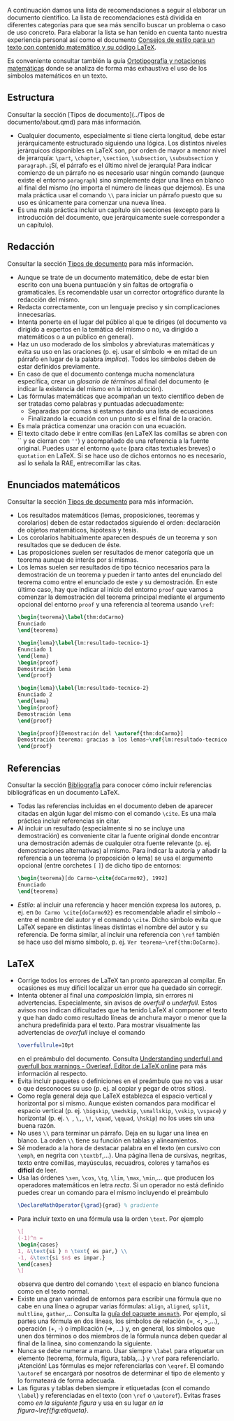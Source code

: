 A continuación damos una lista de recomendaciones a seguir al elaborar un documento científico. La lista de recomendaciones está dividida en diferentes categorías para que sea más sencillo buscar un problema o caso de uso concreto. Para elaborar la lista se han tenido en cuenta tanto nuestra experiencia personal así como el documento [Consejos de estilo para un texto con contenido matemático y su código LaTeX](https://anamat.unizar.es/latex/Sesion5.pdf). 

Es conveniente consultar también la guía [Ortotipografía y notaciones matemáticas](https://www.texnia.com/archive/ortomatem.pdf) donde se analiza de forma más exhaustiva el uso de los símbolos matemáticos en un texto.


## Estructura

Consultar la sección [Tipos de documento](../Tipos de documento/about.qmd) para más información.

- Cualquier documento, especialmente si tiene cierta longitud, debe estar jerárquicamente estructurado siguiendo una lógica. Los distintos niveles jerárquicos disponibles en LaTeX son, por orden de mayor a menor nivel de jerarquía: `\part`, `\chapter`, `\section`, `\subsection`, `\subsubsection` y `paragraph`. ¡Sí, el párrafo es el último nivel de jerarquía! Para indicar comienzo de un párrafo no es necesario usar ningún comando (aunque existe el entorno `paragraph`) sino simplemente dejar una línea en blanco al final del mismo (no importa el número de líneas que dejemos). Es una mala práctica usar el comando `\\` para iniciar un párrafo puesto que su uso es únicamente para comenzar una nueva línea.
- Es una mala práctica incluir un capítulo sin secciones (excepto para la introducción del documento, que jerárquicamente suele corresponder a un capítulo).

## Redacción

Consultar la sección [Tipos de documento](../Matematicas/about.qmd) para más información.

- Aunque se trate de un documento matemático, debe de estar bien escrito con una buena puntuación y sin faltas de ortografía o gramaticales. Es recomendable usar un corrector ortográfico durante la redacción del mismo.
- Redacta correctamente, con un lenguaje preciso y sin complicaciones innecesarias.
- Intenta ponerte en el lugar del público al que te diriges (el documento va dirigido a expertos en la temática del mismo o no, va dirigido a matemáticos o a un público en general).
- Haz un uso moderado de los símbolos y abreviaturas matemáticas y evita su uso en las oraciones (p. ej. usar el símbolo $\Rightarrow$ en mitad de un párrafo en lugar de la palabra *implica*). Todos los símbolos deben de estar definidos previamente.
- En caso de que el documento contenga mucha nomenclatura específica, crear un *glosario de términos* al final del documento (e indicar la existencia del mismo en la introducción).
- Las fórmulas matemáticas que acompañan un texto científico deben de ser tratadas como palabras y puntuadas adecuadamente:
	- Separadas por comas si estamos dando una lista de ecuaciones
 	- Finalizando la ecuación con un punto si es el final de la oración.
- Es mala práctica comenzar una oración con una ecuación.
- El texto citado debe ir entre comillas (en LaTeX las comillas se abren con \`\` y se cierran con `''`) y acompañado de una referencia a la fuente original. Puedes usar el entorno `quote` (para citas textuales breves) o `quotation` en LaTeX. Si se hace uso de dichos entornos no es necesario, así lo señala la RAE, entrecomillar las citas.


## Enunciados matemáticos

Consultar la sección [Tipos de documento](../Matematicas/about.qmd) para más información.

- Los resultados matemáticos (lemas, proposiciones, teoremas y corolarios) deben de estar redactados siguiendo el orden: declaración de objetos matemáticos, hipótesis y tesis.
- Los corolarios habitualmente aparecen después de un teorema y son resultados que se deducen de éste.
- Las proposiciones suelen ser resultados de menor categoría que un teorema aunque de interés por sí mismas.
- Los lemas suelen ser resultados de tipo técnico necesarios para la demostración de un teorema y pueden ir tanto antes del enunciado del teorema como entre el enunciado de este y su demostración. En este último caso, hay que indicar al inicio del entorno `proof` que vamos a comenzar la demostración del teorema principal mediante el argumento opcional del entorno `proof` y una referencia al teorema usando `\ref`:
	```tex
	\begin{teorema}\label{thm:doCarmo}
	Enunciado
	\end{teorema}

	\begin{lema}\label{lm:resultado-tecnico-1}
	Enunciado 1
	\end{lema}
	\begin{proof}
	Demostración lema
	\end{proof}
	
	\begin{lema}\label{lm:resultado-tecnico-2}
	Enunciado 2
	\end{lema}
	\begin{proof}
	Demostración lema
	\end{proof}

	\begin{proof}[Demostración del \autoref{thm:doCarmo}]
	Demostración teorema: gracias a los lemas~\ref{lm:resultado-tecnico-1} y~\ref{lm:resultado-tecnico-2}...
	\end{proof}
	```


## Referencias

Consultar la sección [Bibliografía](../Bibliografia/about.qmd) para conocer cómo incluir referencias bibliográficas en un documento LaTeX.

- Todas las referencias incluidas en el documento deben de aparecer citadas en algún lugar del mismo con el comando `\cite`. Es una mala práctica incluir referencias sin citar.
- Al incluir un resultado (especialmente si no se incluye una demostración) es conveniente citar la fuente original donde encontrar una demostración además de cualquier otra fuente relevante (p. ej. demostraciones alternativas) al mismo. Para indicar la autoría y añadir la referencia a un teorema (o proposición o lema) se usa el argumento opcional (entre corchetes `[` `]`) de dicho tipo de entornos:
	```tex
	\begin{teorema}[do Carmo~\cite{doCarmo92}, 1992]
	Enunciado
	\end{teorema}
	```
- *Estilo*: al incluir una referencia y hacer mención expresa los autores, p. ej. en `Do Carmo \cite{doCarmo92}` es recomendable añadir el símbolo `~` entre el nombre del autor y el comando `\cite`. Dicho símbolo evita que LaTeX separe en distintas líneas distintas el nombre del autor y su referencia. De forma similar, al incluir una referencia con `\ref` también se hace uso del mismo símbolo, p. ej. `Ver teorema~\ref{thm:DoCarmo}`.


## LaTeX

- Corrige todos los errores de LaTeX tan pronto aparezcan al compilar. En ocasiones es muy difícil localizar un error que ha quedado sin corregir.
- Intenta obtener al final una *composición* limpia, sin errores ni advertencias. Especialmente, sin avisos de *overfull* o *underfull*. Estos avisos nos indican dificultades que ha tenido LaTeX al componer el texto y que han dado como resultado líneas de anchura mayor o menor que la anchura predefinida para el texto. Para mostrar visualmente las advertencias de *overfull* incluye el comando
	```tex
	\overfullrule=10pt
	```
	en el preámbulo del documento.
	Consulta [Understanding underfull and overfull box warnings - Overleaf, Editor de LaTeX online](https://es.overleaf.com/learn/how-to/Understanding_underfull_and_overfull_box_warnings) para más información al respecto.
- Evita incluir paquetes o definiciones en el preámbulo que no vas a usar o que desconoces su uso (p. ej. al copiar y pegar de otros sitios).
- Como regla general deja que LaTeX establezca el espacio vertical y horizontal por sí mismo. Aunque existen comandos para modificar el espacio vertical (p. ej. `\bigskip`, `\medskip`, `\smallskip`, `\vskip`, `\vspace`) y horizontal (p. ej. `\ `, `\,`, `\!`, `\quad`, `\qquad`, `\hskip`) no los uses sin una buena razón.
- No uses `\\` para terminar un párrafo. Deja en su lugar una línea en blanco. La orden `\\` tiene su función en tablas y alineamientos.
- Sé moderado a la hora de destacar palabra en el texto (en cursivo con `\emph`, en negrita con `\textbf`,...). Una página llena de cursivas, negritas, texto entre comillas, mayúsculas, recuadros, colores y tamaños es **difícil** de leer.
- Usa las órdenes `\sen`, `\cos`, `\tg`, `\lim`, `\max`, `\min`,... que producen los operadores matemáticos en letra *recta*. Si un operador no está definido puedes crear un comando para el mismo incluyendo el preámbulo
	```tex
	\DeclareMathOperator{\grad}{grad} % gradiente
	```
- Para incluir texto en una fórmula usa la orden `\text`. Por ejemplo
	```tex
	\[
	(-1)^n = 
	\begin{cases}
	1, &\text{si } n \text{ es par,} \\
	-1, &\text{si $n$ es impar.}
	\end{cases}
	\]
	```
	observa que dentro del comando `\text` el espacio en blanco funciona como en el texto normal.
- Existe una gran variedad de entornos para escribir una fórmula que no cabe en una línea o agrupar varias fórmulas: `align`, `aligned`, `split`, `multline`, `gather`,... Consulta la [guía del paquete `amsmath`](https://ctan.fisiquimicamente.com/macros/latex/required/amsmath/amsldoc.pdf). Por ejemplo, si partes una fórmula en dos líneas, los símbolos de relación (=, <, >,...), operación (+, -) o implicación ($\Rightarrow$, ...) y, en general, los símbolos que unen dos términos o dos miembros de la fórmula nunca deben quedar al final de la línea, sino comenzando la siguiente.
- Nunca se debe numerar a mano. Usar siempre `\label` para etiquetar un elemento (teorema, fórmula, figura, tabla,...) y `\ref` para referenciarlo. ¡Atención! Las fórmulas es mejor referenciarlas con `\eqref`. El comando `\autoref` se encargará por nosotros de determinar el tipo de elemento y lo formateará de forma adecuada.
- Las figuras y tablas deben siempre ir etiquetadas (con el comando `\label`) y referenciadas en el texto (con `\ref` o `\autoref`). Evitas frases como *en la siguiente figura* y usa en su lugar *en la figura~\ref{fig:etiqueta}*.